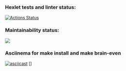 ### Hexlet tests and linter status:
[![Actions Status](https://github.com/daniileontev/php-project-45/workflows/hexlet-check/badge.svg)](https://github.com/daniileontev/php-project-45/actions)

### Maintainability status:
<a href="https://codeclimate.com/github/daniileontev/php-project-45/maintainability"><img src="https://api.codeclimate.com/v1/badges/004b960bf776efafceae/maintainability" /></a>
### Asciinema for make install and make brain-even
[![asciicast](https://asciinema.org/a/Ykxyfp7XsGVfH5RfxSTs0n3GM.svg)](https://asciinema.org/a/Ykxyfp7XsGVfH5RfxSTs0n3GM)
[<script async id="asciicast-Ykxyfp7XsGVfH5RfxSTs0n3GM" src="https://asciinema.org/a/Ykxyfp7XsGVfH5RfxSTs0n3GM.js"></script>]
